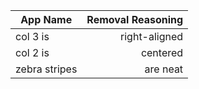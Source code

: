 |   App Name    | Removal Reasoning    |
| ------------- |--------------:|
| col 3 is      | right-aligned |
| col 2 is      | centered      |
| zebra stripes | are neat      |    
